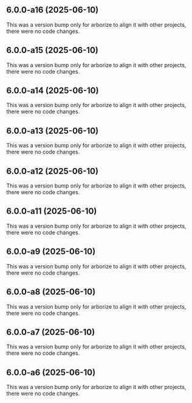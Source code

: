 ## 6.0.0-a16 (2025-06-10)

This was a version bump only for arborize to align it with other projects, there were no code changes.

## 6.0.0-a15 (2025-06-10)

This was a version bump only for arborize to align it with other projects, there were no code changes.

## 6.0.0-a14 (2025-06-10)

This was a version bump only for arborize to align it with other projects, there were no code changes.

## 6.0.0-a13 (2025-06-10)

This was a version bump only for arborize to align it with other projects, there were no code changes.

## 6.0.0-a12 (2025-06-10)

This was a version bump only for arborize to align it with other projects, there were no code changes.

## 6.0.0-a11 (2025-06-10)

This was a version bump only for arborize to align it with other projects, there were no code changes.

## 6.0.0-a9 (2025-06-10)

This was a version bump only for arborize to align it with other projects, there were no code changes.

## 6.0.0-a8 (2025-06-10)

This was a version bump only for arborize to align it with other projects, there were no code changes.

## 6.0.0-a7 (2025-06-10)

This was a version bump only for arborize to align it with other projects, there were no code changes.

## 6.0.0-a6 (2025-06-10)

This was a version bump only for arborize to align it with other projects, there were no code changes.